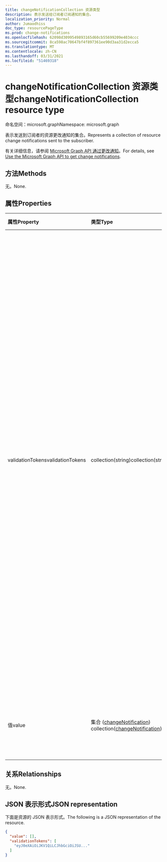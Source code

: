 ```yaml
---
title: changeNotificationCollection 资源类型
description: 表示发送给订阅者订阅通知的集合。
localization_priority: Normal
author: Jumaodhiss
doc_type: resourcePageType
ms.prod: change-notifications
ms.openlocfilehash: 62098d3099549893165d60cb55699209e4034ccc
ms.sourcegitcommit: 8ca598ac70647bf4f897361ee90d3aa31d2ecca5
ms.translationtype: MT
ms.contentlocale: zh-CN
ms.lasthandoff: 03/31/2021
ms.locfileid: "51469318"
---
```

# <a name="changenotificationcollection-resource-type"></a><span data-ttu-id="d1b9c-103">changeNotificationCollection 资源类型</span><span class="sxs-lookup"><span data-stu-id="d1b9c-103">changeNotificationCollection resource type</span></span>

<span data-ttu-id="d1b9c-104">命名空间：microsoft.graph</span><span class="sxs-lookup"><span data-stu-id="d1b9c-104">Namespace: microsoft.graph</span></span>

<span data-ttu-id="d1b9c-105">表示发送到订阅者的资源更改通知的集合。</span><span class="sxs-lookup"><span data-stu-id="d1b9c-105">Represents a collection of resource change notifications sent to the subscriber.</span></span>

<span data-ttu-id="d1b9c-106">有关详细信息，请参阅 [Microsoft Graph API 通过更改通知](webhooks.md)。</span><span class="sxs-lookup"><span data-stu-id="d1b9c-106">For details, see [Use the Microsoft Graph API to get change notifications](webhooks.md).</span></span>

## <a name="methods"></a><span data-ttu-id="d1b9c-107">方法</span><span class="sxs-lookup"><span data-stu-id="d1b9c-107">Methods</span></span>

<span data-ttu-id="d1b9c-108">无。</span><span class="sxs-lookup"><span data-stu-id="d1b9c-108">None.</span></span>

## <a name="properties"></a><span data-ttu-id="d1b9c-109">属性</span><span class="sxs-lookup"><span data-stu-id="d1b9c-109">Properties</span></span>

| <span data-ttu-id="d1b9c-110">属性</span><span class="sxs-lookup"><span data-stu-id="d1b9c-110">Property</span></span> | <span data-ttu-id="d1b9c-111">类型</span><span class="sxs-lookup"><span data-stu-id="d1b9c-111">Type</span></span> | <span data-ttu-id="d1b9c-112">说明</span><span class="sxs-lookup"><span data-stu-id="d1b9c-112">Description</span></span> |
|:---------|:-----|:------------|
| <span data-ttu-id="d1b9c-113">validationTokens</span><span class="sxs-lookup"><span data-stu-id="d1b9c-113">validationTokens</span></span> | <span data-ttu-id="d1b9c-114">collection(string)</span><span class="sxs-lookup"><span data-stu-id="d1b9c-114">collection(string)</span></span> | <span data-ttu-id="d1b9c-115">包含 Microsoft Graph 为应用程序生成的 JWT 令牌数组，用于验证通知的来源。</span><span class="sxs-lookup"><span data-stu-id="d1b9c-115">Contains an array of JWT tokens generated by Microsoft Graph for the application to validate the origin of the notifications.</span></span> <span data-ttu-id="d1b9c-116">如果项目存在于值数组中，Microsoft Graph 将针对每个不同的应用和租户对生成一个令牌。</span><span class="sxs-lookup"><span data-stu-id="d1b9c-116">Microsoft Graph generates a single token for each distinct app and tenant pair for an item if it exists in the value array.</span></span> <span data-ttu-id="d1b9c-117">请记住，通知可以包含使用相同通知 URL 订阅的各种应用和租户的混合项目。</span><span class="sxs-lookup"><span data-stu-id="d1b9c-117">Keep in mind that notifications can contain a mix of items for various apps and tenants that subscribed using the same notification URL.</span></span> <span data-ttu-id="d1b9c-118">仅针对包含 [资源数据的更改通知提供可选](/graph/webhooks-with-resource-data.md) 。</span><span class="sxs-lookup"><span data-stu-id="d1b9c-118">Only provided for [change notifications with resource data](/graph/webhooks-with-resource-data.md) Optional.</span></span> |
| <span data-ttu-id="d1b9c-119">值</span><span class="sxs-lookup"><span data-stu-id="d1b9c-119">value</span></span> | <span data-ttu-id="d1b9c-120">集合 ([changeNotification](changenotification.md)) </span><span class="sxs-lookup"><span data-stu-id="d1b9c-120">collection([changeNotification](changenotification.md))</span></span> | <span data-ttu-id="d1b9c-121">要发送到通知 URL 的通知集。</span><span class="sxs-lookup"><span data-stu-id="d1b9c-121">The set of notifications being sent to the notification URL.</span></span> <span data-ttu-id="d1b9c-122">必填。</span><span class="sxs-lookup"><span data-stu-id="d1b9c-122">Required.</span></span> |

## <a name="relationships"></a><span data-ttu-id="d1b9c-123">关系</span><span class="sxs-lookup"><span data-stu-id="d1b9c-123">Relationships</span></span>

<span data-ttu-id="d1b9c-124">无。</span><span class="sxs-lookup"><span data-stu-id="d1b9c-124">None.</span></span>

## <a name="json-representation"></a><span data-ttu-id="d1b9c-125">JSON 表示形式</span><span class="sxs-lookup"><span data-stu-id="d1b9c-125">JSON representation</span></span>

<span data-ttu-id="d1b9c-126">下面是资源的 JSON 表示形式。</span><span class="sxs-lookup"><span data-stu-id="d1b9c-126">The following is a JSON representation of the resource.</span></span>

<!-- {
  "blockType": "resource",
  "optionalProperties": [

  ],
  "@odata.type": "microsoft.graph.changeNotificationCollection"
}-->

```json
{
  "value": [],
  "validationTokens": [
    "eyJ0eXAiOiJKV1QiLCJhbGciOiJSU..."
  ]
}
```

<!-- uuid: 8cc2599e-9740-4191-93fa-bc13c6f91564
2020-05-25 14:57:30 UTC -->
<!--
{
  "type": "#page.annotation",
  "description": "change notification collection resource",
  "keywords": "",
  "section": "documentation",
  "tocPath": "",
  "suppressions": []
}
-->

